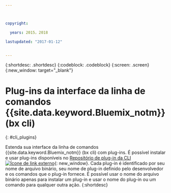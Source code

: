 ```yaml
---



copyright:

  years: 2015，2018

lastupdated: "2017-01-12"


---
```


{:shortdesc: .shortdesc}
{:codeblock: .codeblock}
{:screen: .screen}
{:new_window: target="_blank"}

# Plug-ins da interface da linha de comandos {{site.data.keyword.Bluemix_notm}} (bx cli)
{: #cli_plugins}

Estenda sua interface da linha de comandos {{site.data.keyword.Bluemix_notm}} (bx cli) com plug-ins. É possível instalar e usar plug-ins disponíveis no [Repositório de plug-in da CLI ![Ícone de link externo](../icons/launch-glyph.svg)](http://plugins.ng.bluemix.net/){: new_window}. Cada plug-in é identificado por seu nome de arquivo binário, seu nome de plug-in definido pelo desenvolvedor e os comandos que o plug-in fornece. É possível usar o nome do arquivo binário apenas para instalar um plug-in e usar o nome do plug-in ou um comando para qualquer outra ação.
{:shortdesc}
